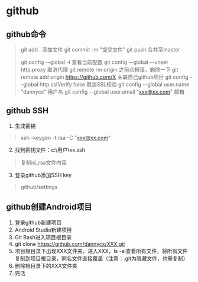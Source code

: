 # github

## github命令
> git add . 添加文件
> git commit -m "提交文件"
> git push 合并至master
>
> git config --global -l 查看当前配置
> git config --global --unset http.proxy 取消代理
> git remote rm origin 之前仓报错，删除一下
> git remote add origin https://github.com/X 关联自己github项目
> git config --global http.sslVerify false 取消SSL校验
> git config --global user.name "dannycx" 用户名
> git config --global user.email "xxx@xx.com" 邮箱

## github SSH
1. 生成密钥
> ssh -keygen -t rsa -C "xxx@xx.com"
2. 找到密钥文件：c:\用户\xx\.ssh
> 复制id_rsa文件内容
3. 登录github添加SSH key
> github/settings

## github创建Android项目

1. 登录github新建项目
2. Android Studio新建项目
3. Git Bash进入项目根目录
4. git clone https://github.com/dannycx/XXX.git
5. 项目根目录下出现XXX文件夹，进入XXX，ls -al查看所有文件，将所有文件复制到项目根目录，同名文件直接覆盖（注意：.git为隐藏文件，也需复制）
6. 删除根目录下的XXX文件夹
7. 完活